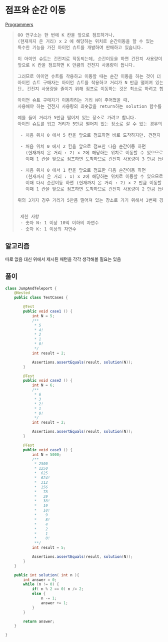 # 점프와 순간 이동

[Programmers](https://school.programmers.co.kr/learn/courses/30/lessons/12980)

> <pre>
> OO 연구소는 한 번에 K 칸을 앞으로 점프하거나,
> (현재까지 온 거리) x 2 에 해당하는 위치로 순간이동을 할 수 있는
> 특수한 기능을 가진 아이언 슈트를 개발하여 판매하고 있습니다.
>
> 이 아이언 슈트는 건전지로 작동되는데, 순간이동을 하면 건전지 사용량이 줄지 않지만,
> 앞으로 K 칸을 점프하면 K 만큼의 건전지 사용량이 듭니다.
>
> 그러므로 아이언 슈트를 착용하고 이동할 때는 순간 이동을 하는 것이 더 효율적입니다.
> 아이언 슈트 구매자는 아이언 슈트를 착용하고 거리가 N 만큼 떨어져 있는 장소로 가려고 합니다.
> 단, 건전지 사용량을 줄이기 위해 점프로 이동하는 것은 최소로 하려고 합니다.
>
> 아이언 슈트 구매자가 이동하려는 거리 N이 주어졌을 때,
> 사용해야 하는 건전지 사용량의 최솟값을 return하는 solution 함수를 만들어 주세요.
>
> 예를 들어 거리가 5만큼 떨어져 있는 장소로 가려고 합니다.
> 아이언 슈트를 입고 거리가 5만큼 떨어져 있는 장소로 갈 수 있는 경우의 수는 여러 가지입니다.
>
>  - 처음 위치 0 에서 5 칸을 앞으로 점프하면 바로 도착하지만, 건전지 사용량이 5 만큼 듭니다.
>
>  - 처음 위치 0 에서 2 칸을 앞으로 점프한 다음 순간이동 하면
>    (현재까지 온 거리 : 2) x 2에 해당하는 위치로 이동할 수 있으므로 위치 4로 이동합니다.
>    이때 1 칸을 앞으로 점프하면 도착하므로 건전지 사용량이 3 만큼 듭니다.
>
>  - 처음 위치 0 에서 1 칸을 앞으로 점프한 다음 순간이동 하면
>    (현재까지 온 거리 : 1) x 2에 해당하는 위치로 이동할 수 있으므로 위치 2로 이동됩니다.
>    이때 다시 순간이동 하면 (현재까지 온 거리 : 2) x 2 만큼 이동할 수 있으므로 위치 4로 이동합니다.
>    이때 1 칸을 앞으로 점프하면 도착하므로 건전지 사용량이 2 만큼 듭니다.
>
> 위의 3가지 경우 거리가 5만큼 떨어져 있는 장소로 가기 위해서 3번째 경우가 건전지 사용량이 가장 적으므로 답은 2가 됩니다.
>
>
>  제한 사항
>  - 숫자 N: 1 이상 10억 이하의 자연수
>  - 숫자 K: 1 이상의 자연수
> </pre>

## 알고리즘

따로 없음 대신 위에서 제시된 패턴을 각각 생각해볼 필요는 있음


## 풀이

```java
class JumpAndTeleport {
    @Nested
    public class TestCases {

        @Test
        public void case1 () {
            int N = 5;
            /**
             * 5
             * 4!
             * 2
             * 1
             * 0!
             */
            int result = 2;

            Assertions.assertEquals(result, solution(N));
        }

        @Test
        public void case2 () {
            int N = 6;
            /**
             * 6
             * 3
             * 2!
             * 1
             * 0!
             */
            int result = 2;

            Assertions.assertEquals(result, solution(N));
        }

        @Test
        public void case3 () {
            int N = 5000;
            /**
             * 2500
             * 1250
             *  625
             *  624!
             *  312
             *  156
             *   78
             *   39
             *   38!
             *   19
             *   18!
             *    9
             *    8!
             *    4
             *    2
             *    1
             *    0!
             **/
            int result = 5;

            Assertions.assertEquals(result, solution(N));
        }
    }

    public int solution( int n ){
        int answer = 0;
        while (n != 0) {
            if( n % 2 == 0) n /= 2;
            else {
                n -= 1;
                answer += 1;
            }
        }

        return answer;
    }

}
```